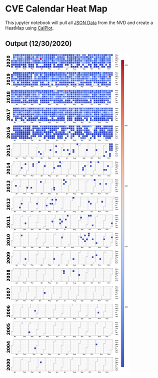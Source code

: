 # CVE Calendar Heat Map

This jupyter notebook will pull all [JSON Data](https://nvd.nist.gov/vuln/data-feeds#JSON_FEED) from the NVD and create a HeatMap using [CalPlot](https://pypi.org/project/calplot/).

## Output (12/30/2020)
![](https://github.com/jgamblin/CVEHeatMap/blob/main/HeatMap.png?raw=true)
